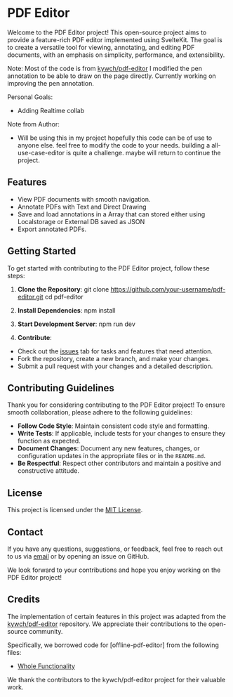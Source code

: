 # PDF Editor

Welcome to the PDF Editor project! This open-source project aims to provide a feature-rich PDF editor implemented using SvelteKit. The goal is to create a versatile tool for viewing, annotating, and editing PDF documents, with an emphasis on simplicity, performance, and extensibility.

Note: Most of the code is from [kywch/pdf-editor](https://github.com/kywch/pdf-editor) I modified the pen annotation to be able to draw on the page directly. Currently working on improving the pen annotation.

Personal Goals: 
- Adding Realtime collab

Note from Author:
- Will be using this in my project hopefully this code can be of use to anyone else. feel free to modify the code to your needs. building a all-use-case-editor is quite a challenge. maybe will return to continue the project.

## Features

- View PDF documents with smooth navigation.
- Annotate PDFs with Text and Direct Drawing
- Save and load annotations in a Array that can stored either using Localstorage or External DB saved as JSON
- Export annotated PDFs.

## Getting Started

To get started with contributing to the PDF Editor project, follow these steps:

1. **Clone the Repository**: 
git clone https://github.com/your-username/pdf-editor.git
cd pdf-editor
2. **Install Dependencies**: 
npm install

3. **Start Development Server**: 
npm run dev


4. **Contribute**: 
- Check out the [issues](https://github.com/your-username/pdf-editor/issues) tab for tasks and features that need attention.
- Fork the repository, create a new branch, and make your changes.
- Submit a pull request with your changes and a detailed description.

## Contributing Guidelines

Thank you for considering contributing to the PDF Editor project! To ensure smooth collaboration, please adhere to the following guidelines:

- **Follow Code Style**: Maintain consistent code style and formatting.
- **Write Tests**: If applicable, include tests for your changes to ensure they function as expected.
- **Document Changes**: Document any new features, changes, or configuration updates in the appropriate files or in the `README.md`.
- **Be Respectful**: Respect other contributors and maintain a positive and constructive attitude.

## License

This project is licensed under the [MIT License](LICENSE).

## Contact

If you have any questions, suggestions, or feedback, feel free to reach out to us via [email](mailto:iddinishak@gmail.com) or by opening an issue on GitHub.

We look forward to your contributions and hope you enjoy working on the PDF Editor project!

## Credits

The implementation of certain features in this project was adapted from the [kywch/pdf-editor](https://github.com/kywch/pdf-editor) repository. We appreciate their contributions to the open-source community.

Specifically, we borrowed code for [offline-pdf-editor] from the following files:
- [Whole Functionality](https://github.com/kywch/pdf-editor/tree/master/src)

We thank the contributors to the kywch/pdf-editor project for their valuable work.
